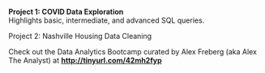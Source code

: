 **Project 1: COVID Data Exploration** <br>
Highlights basic, intermediate, and advanced SQL queries.

Project 2: Nashville Housing Data Cleaning








Check out the Data Analytics Bootcamp curated by Alex Freberg (aka Alex The Analyst) at **http://tinyurl.com/42mh2fyp**
